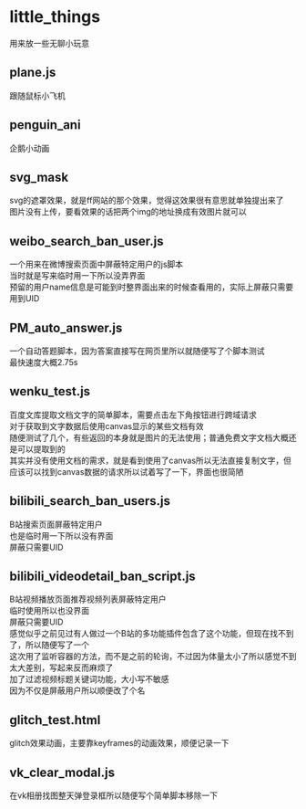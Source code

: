 # little_things
用来放一些无聊小玩意

## plane.js
跟随鼠标小飞机

## penguin_ani
企鹅小动画

## svg_mask
svg的遮罩效果，就是ff网站的那个效果，觉得这效果很有意思就单独提出来了  
图片没有上传，要看效果的话把两个img的地址换成有效图片就可以

## weibo_search_ban_user.js
一个用来在微博搜索页面中屏蔽特定用户的js脚本  
当时就是写来临时用一下所以没弄界面  
预留的用户name信息是可能到时整界面出来的时候查看用的，实际上屏蔽只需要用到UID

## PM_auto_answer.js
一个自动答题脚本，因为答案直接写在网页里所以就随便写了个脚本测试  
最快速度大概2.75s

## wenku_test.js
百度文库提取文档文字的简单脚本，需要点击左下角按钮进行跨域请求  
对于获取到文字数据后使用canvas显示的某些文档有效  
随便测试了几个，有些返回的本身就是图片的无法使用；普通免费文字文档大概还是可以提取到的  
其实并没有使用文档的需求，就是看到使用了canvas所以无法直接复制文字，但应该可以找到canvas数据的请求所以试着写了一下，界面也很简陋

## bilibili_search_ban_users.js
B站搜索页面屏蔽特定用户  
也是临时用一下所以没有界面  
屏蔽只需要UID  

## bilibili_videodetail_ban_script.js
B站视频播放页面推荐视频列表屏蔽特定用户  
临时使用所以也没界面  
屏蔽只需要UID  
感觉似乎之前见过有人做过一个B站的多功能插件包含了这个功能，但现在找不到了，所以随便写了一个  
这次用了监听容器的方法，而不是之前的轮询，不过因为体量太小了所以感觉不到太大差别，写起来反而麻烦了  
加了过滤视频标题关键词功能，大小写不敏感  
因为不仅是屏蔽用户所以顺便改了个名

## glitch_test.html
glitch效果动画，主要靠keyframes的动画效果，顺便记录一下  

## vk_clear_modal.js
在vk相册找图整天弹登录框所以随便写个简单脚本移除一下
